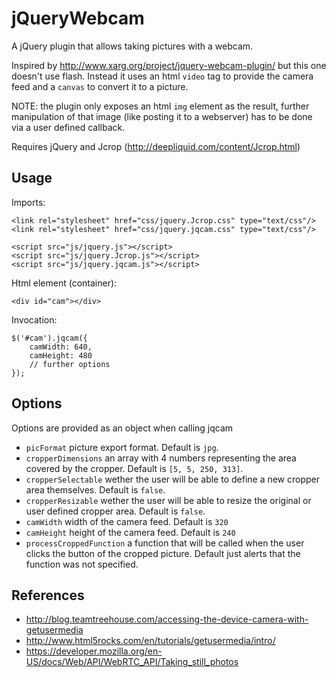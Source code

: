 # jQueryWebcam
A jQuery plugin that allows taking pictures with a webcam.

Inspired by http://www.xarg.org/project/jquery-webcam-plugin/ but this one doesn't use flash. Instead it uses an html `video` tag to provide the camera feed and a `canvas` to convert it to a picture.

NOTE: the plugin only exposes an html `img` element as the result, further manipulation of that image (like posting it to a webserver) has to be done via a user defined callback.

Requires jQuery and Jcrop (http://deepliquid.com/content/Jcrop.html)


## Usage
Imports:
```
<link rel="stylesheet" href="css/jquery.Jcrop.css" type="text/css"/>
<link rel="stylesheet" href="css/jquery.jqcam.css" type="text/css"/>

<script src="js/jquery.js"></script>
<script src="js/jquery.Jcrop.js"></script>
<script src="js/jquery.jqcam.js"></script>
```

Html element (container):
```
<div id="cam"></div>
```

Invocation:
```
$('#cam').jqcam({
    camWidth: 640,
    camHeight: 480
    // further options
});
```

## Options
Options are provided as an object when calling jqcam

* `picFormat` picture export format. Default is `jpg`.
* `cropperDimensions` an array with 4 numbers representing the area covered by the cropper. Default is `[5, 5, 250, 313]`.
* `cropperSelectable` wether the user will be able to define a new cropper area themselves. Default is `false`.
* `cropperResizable` wether the user will be able to resize the original or user defined cropper area. Default is `false`.
* `camWidth` width of the camera feed. Default is `320`
* `camHeight` height of the camera feed. Default is `240`
* `processCroppedFunction` a function that will be called when the user clicks the button of the cropped picture. Default just alerts that the function was not specified.

## References
* http://blog.teamtreehouse.com/accessing-the-device-camera-with-getusermedia
* http://www.html5rocks.com/en/tutorials/getusermedia/intro/
* https://developer.mozilla.org/en-US/docs/Web/API/WebRTC_API/Taking_still_photos
